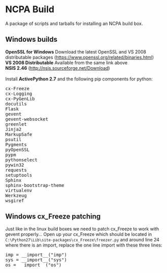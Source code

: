 NCPA Build
=========

A package of scripts and tarballs for installing an NCPA build box.


Windows builds
---------
**OpenSSL for Windows** Download the latest OpenSSL and VS 2008 distributable packages (https://www.openssl.org/related/binaries.html)
<br>
**VS 2008 Distributable** Available from the same link above
<br>
**NSIS 2.46** (http://nsis.sourceforge.net/Download)
<br></br>
Install **ActivePython 2.7** and the following pip components for python:
<pre>
cx-Freeze
cx-Logging
cx-PyGenLib
docutils
Flask
gevent
gevent-websocket
greenlet
Jinja2
MarkupSafe
psutil
Pygments
pyOpenSSL
pypm
pythonselect
pywin32
requests
setuptools
Sphinx
sphinx-bootstrap-theme
virtualenv
Werkzeug
wsgiref
</pre>

Windows cx_Freeze patching
--------
Just like in the linux build boxes we need to patch cx_Freeze to work with gevent properly... Open up your cx_Freeze which should be located in <code>C:\Python27\Lib\site-packages\cx_Freeze\freezer.py</code> and around line 24 where there is an import, replace the one line import with these three lines:

<pre>
imp = __import__("imp")
sys = __import__("sys")
os = __import__("os")
</pre>
